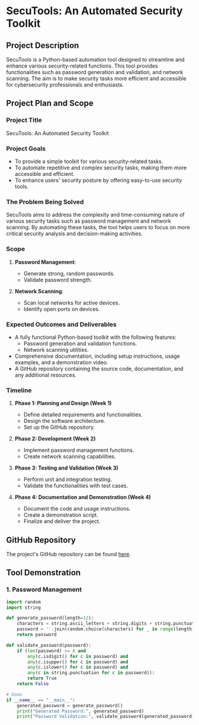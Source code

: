 # SecuTools: An Automated Security Toolkit

## Project Description
SecuTools is a Python-based automation tool designed to streamline and enhance various security-related functions. This tool provides functionalities such as password generation and validation, and network scanning. The aim is to make security tasks more efficient and accessible for cybersecurity professionals and enthusiasts.

## Project Plan and Scope

### Project Title
SecuTools: An Automated Security Toolkit

### Project Goals
- To provide a simple toolkit for various security-related tasks.
- To automate repetitive and complex security tasks, making them more accessible and efficient.
- To enhance users' security posture by offering easy-to-use security tools.

### The Problem Being Solved
SecuTools aims to address the complexity and time-consuming nature of various security tasks such as password management and network scanning. By automating these tasks, the tool helps users to focus on more critical security analysis and decision-making activities.

### Scope

1. **Password Management**:
   - Generate strong, random passwords.
   - Validate password strength.

2. **Network Scanning**:
   - Scan local networks for active devices.
   - Identify open ports on devices.

### Expected Outcomes and Deliverables
- A fully functional Python-based toolkit with the following features:
  - Password generation and validation functions.
  - Network scanning utilities.
- Comprehensive documentation, including setup instructions, usage examples, and a demonstration video.
- A GitHub repository containing the source code, documentation, and any additional resources.

### Timeline

1. **Phase 1: Planning and Design (Week 1)**
   - Define detailed requirements and functionalities.
   - Design the software architecture.
   - Set up the GitHub repository.

2. **Phase 2: Development (Week 2)**
   - Implement password management functions.
   - Create network scanning capabilities.

3. **Phase 3: Testing and Validation (Week 3)**
   - Perform unit and integration testing.
   - Validate the functionalities with test cases.

4. **Phase 4: Documentation and Demonstration (Week 4)**
   - Document the code and usage instructions.
   - Create a demonstration script.
   - Finalize and deliver the project.

## GitHub Repository

The project's GitHub repository can be found [here](https://github.com/Zyber369/SecuTools).

## Tool Demonstration

### 1. Password Management

```python
import random
import string

def generate_password(length=12):
    characters = string.ascii_letters + string.digits + string.punctuation
    password = ''.join(random.choice(characters) for _ in range(length))
    return password

def validate_password(password):
    if (len(password) >= 8 and
        any(c.isdigit() for c in password) and
        any(c.isupper() for c in password) and
        any(c.islower() for c in password) and
        any(c in string.punctuation for c in password)):
        return True
    return False

# Demo
if __name__ == "__main__":
    generated_password = generate_password()
    print("Generated Password:", generated_password)
    print("Password Validation:", validate_password(generated_password))
